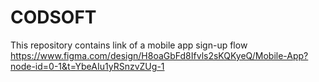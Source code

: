 # CODSOFT
This repository contains link of a mobile app sign-up flow
https://www.figma.com/design/H8oaGbFd8Ifvls2sKQKyeQ/Mobile-App?node-id=0-1&t=YbeAIu1yRSnzvZUg-1

